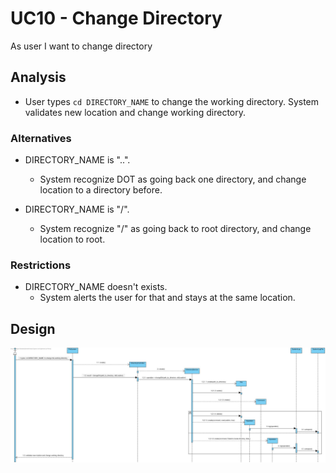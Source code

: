# UC10 - Change Directory

As user I want to change directory

## Analysis

- User types `cd DIRECTORY_NAME` to change the working directory. System validates new location and change working directory.

### Alternatives

- DIRECTORY_NAME is "..".
    - System recognize DOT as going back one directory, and change location to a directory before.

- DIRECTORY_NAME is "/".
    - System recognize "/" as going back to root directory, and change location to root.

### Restrictions

- DIRECTORY_NAME doesn't exists.
    - System alerts the user for that and stays at the same location.

## Design

![uc10-sd](SD_UC10.jpg)
